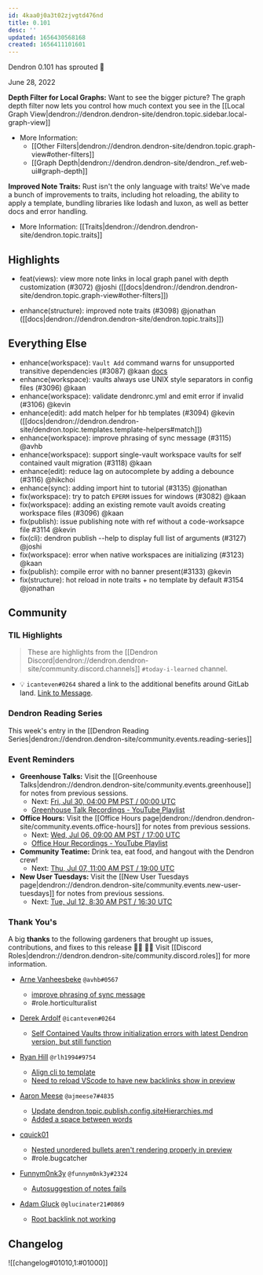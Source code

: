 ```yaml
---
id: 4kaa0j0a3t02zjvgtd476nd
title: 0.101
desc: ''
updated: 1656430568168
created: 1656411101601
---
```


Dendron 0.101 has sprouted  🌱

June 28, 2022

**Depth Filter for Local Graphs:** Want to see the bigger picture? The graph depth filter now lets you control how much context you see in the [[Local Graph View|dendron://dendron.dendron-site/dendron.topic.sidebar.local-graph-view]]
- More Information: 
    - [[Other Filters|dendron://dendron.dendron-site/dendron.topic.graph-view#other-filters]]
    - [[Graph Depth|dendron://dendron.dendron-site/dendron._ref.web-ui#graph-depth]]

**Improved Note Traits:** Rust isn't the only language with traits! We've made a bunch of improvements to traits, including hot reloading, the ability to apply a template, bundling libraries like lodash and luxon, as well as better docs and error handling. 
- More Information: [[Traits|dendron://dendron.dendron-site/dendron.topic.traits]]

## Highlights
- feat(views): view more note links in local graph panel with depth customization (#3072) @joshi ([[docs|dendron://dendron.dendron-site/dendron.topic.graph-view#other-filters]])

- enhance(structure): improved note traits (#3098) @jonathan ([[docs|dendron://dendron.dendron-site/dendron.topic.traits]])

## Everything Else
- enhance(workspace): `Vault Add` command warns for unsupported transitive dependencies (#3087) @kaan [docs](https://wiki.dendron.so/notes/q9yo0y7czv8mxlkbnw1ugj1/)
- enhance(workspace): vaults always use UNIX style separators in config files (#3096) @kaan
- enhance(workspace): validate dendronrc.yml and emit error if invalid (#3106) @kevin
- enhance(edit): add match helper for hb templates (#3094) @kevin  ([[docs|dendron://dendron.dendron-site/dendron.topic.templates.template-helpers#match]])
- enhance(workspace): improve phrasing of sync message (#3115) @avhb
- enhance(workspace): support single-vault workspace vaults for self contained vault migration (#3118) @kaan
- enhance(edit): reduce lag on autocomplete by adding a debounce (#3116) @hikchoi
- enhance(sync): adding import hint to tutorial (#3135) @jonathan
- fix(workspace): try to patch `EPERM` issues for windows (#3082) @kaan
- fix(workspace): adding an existing remote vault avoids creating workspace files (#3096) @kaan
- fix(publish): issue publishing note with ref without a code-worksapce file #3114  @kevin
- fix(cli): dendron publish --help to display full list of arguments (#3127) @joshi
- fix(workspace): error when native workspaces are initializing (#3123) @kaan
- fix(publish): compile error with no banner present(#3133) @kevin
- fix(structure): hot reload in note traits + no template by default #3154 @jonathan

## Community

### TIL Highlights

> These are highlights from the [[Dendron Discord|dendron://dendron.dendron-site/community.discord.channels]] `#today-i-learned` channel.

- 💡 `icanteven#0264` shared a link to the additional benefits around GitLab land. [Link to Message](https://discordapp.com/channels/717965437182410783/904891933284007966/988905979695472640).

### Dendron Reading Series

This week's entry in the [[Dendron Reading Series|dendron://dendron.dendron-site/community.events.reading-series]]

### Event Reminders

- **Greenhouse Talks:** Visit the [[Greenhouse Talks|dendron://dendron.dendron-site/community.events.greenhouse]] for notes from previous sessions.
    - Next: [Fri, Jul 30, 04:00 PM PST / 00:00 UTC](https://link.dendron.so/luma)
    - [Greenhouse Talk Recordings - YouTube Playlist](https://link.dendron.so/greenhouse)
- **Office Hours:** Visit the [[Office Hours page|dendron://dendron.dendron-site/community.events.office-hours]] for notes from previous sessions.
    - Next: [Wed, Jul 06, 09:00 AM PST / 17:00 UTC](https://link.dendron.so/luma)
    - [Office Hour Recordings - YouTube Playlist](https://link.dendron.so/6yPa)
- **Community Teatime:** Drink tea, eat food, and hangout with the Dendron crew!
    - Next: [Thu, Jul 07, 11:00 AM PST / 19:00 UTC](https://link.dendron.so/luma)
- **New User Tuesdays:** Visit the [[New User Tuesdays page|dendron://dendron.dendron-site/community.events.new-user-tuesdays]] for notes from previous sessions.
    - Next: [Tue, Jul 12, 8:30 AM PST / 16:30 UTC](https://link.dendron.so/luma)

### Thank You's

A big **thanks** to the following gardeners that brought up issues, contributions, and fixes to this release :man_farmer: :woman_farmer: 
Visit [[Discord Roles|dendron://dendron.dendron-site/community.discord.roles]] for more information.

- [Arne Vanheesbeke](https://github.com/avhb) `@avhb#0567`
    - [improve phrasing of sync message](https://github.com/dendronhq/dendron/pull/3115)
    - #role.horticulturalist

- [Derek Ardolf](https://github.com/ScriptAutomate) `@icanteven#0264`
    - [Self Contained Vaults throw initialization errors with latest Dendron version, but still function](https://github.com/dendronhq/dendron/issues/3122)

- [Ryan Hill](https://github.com/rlh1994) `@rlh1994#9754`
    - [Align cli to template](https://github.com/dendronhq/dendron-site/pull/551)
    - [Need to reload VScode to have new backlinks show in preview](https://github.com/dendronhq/dendron/issues/3143)

- [Aaron Meese](https://github.com/ajmeese7) `@ajmeese7#4835`
    - [Update dendron.topic.publish.config.siteHierarchies.md](https://github.com/dendronhq/dendron-site/pull/552)
    - [Added a space between words](https://github.com/dendronhq/dendron-site/pull/554/)
  
- [cquick01](https://github.com/cquick01)
    - [Nested unordered bullets aren't rendering properly in preview](https://github.com/dendronhq/dendron/issues/3139)
    - #role.bugcatcher
  
- [Funnym0nk3y](https://github.com/funnym0nk3y) `@funnym0nk3y#2324`
    - [Autosuggestion of notes fails](https://github.com/dendronhq/dendron/issues/3144)

- [Adam Gluck](https://github.com/aglucky) `@glucinater21#0869`
    - [Root backlink not working](https://github.com/dendronhq/dendron/issues/3156)
    
## Changelog
![[changelog#01010,1:#01000]]
